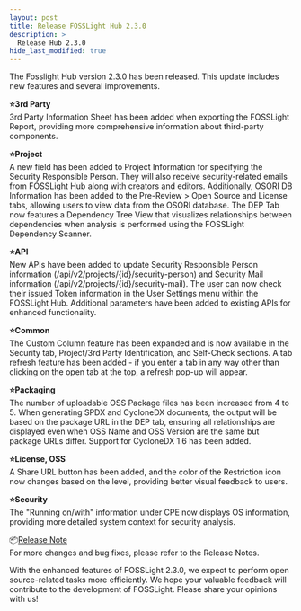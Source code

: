 ```yaml
---
layout: post
title: Release FOSSLight Hub 2.3.0 
description: >
  Release Hub 2.3.0 
hide_last_modified: true
---
```


The Fosslight Hub version 2.3.0 has been released. This update includes new features and several improvements.


**⭐️3rd Party**  
3rd Party Information Sheet has been added when exporting the FOSSLight Report, providing more comprehensive information about third-party components.

**⭐️Project**  
A new field has been added to Project Information for specifying the Security Responsible Person. They will also receive security-related emails from FOSSLight Hub along with creators and editors. Additionally, OSORI DB Information has been added to the Pre-Review > Open Source and License tabs, allowing users to view data from the OSORI database. The DEP Tab now features a Dependency Tree View that visualizes relationships between dependencies when analysis is performed using the FOSSLight Dependency Scanner.

**⭐️API**  
New APIs have been added to update Security Responsible Person information (/api/v2/projects/{id}/security-person) and Security Mail information (/api/v2/projects/{id}/security-mail). The user can now check their issued Token information in the User Settings menu within the FOSSLight Hub. Additional parameters have been added to existing APIs for enhanced functionality.

**⭐️Common**  
The Custom Column feature has been expanded and is now available in the Security tab, Project/3rd Party Identification, and Self-Check sections. A tab refresh feature has been added - if you enter a tab in any way other than clicking on the open tab at the top, a refresh pop-up will appear.

**⭐️Packaging**  
The number of uploadable OSS Package files has been increased from 4 to 5. When generating SPDX and CycloneDX documents, the output will be based on the package URL in the DEP tab, ensuring all relationships are displayed even when OSS Name and OSS Version are the same but package URLs differ. Support for CycloneDX 1.6 has been added.

**⭐️License, OSS**  
A Share URL button has been added, and the color of the Restriction icon now changes based on the level, providing better visual feedback to users.

**⭐️Security**  
The "Running on/with" information under CPE now displays OS information, providing more detailed system context for security analysis.


📦[Release Note](https://github.com/fosslight/fosslight/blob/develop/RELEASE_NOTES.md#230-2025-07-09)  
For more changes and bug fixes, please refer to the Release Notes.

With the enhanced features of FOSSLight 2.3.0, we expect to perform open source-related tasks more efficiently. We hope your valuable feedback will contribute to the development of FOSSLight. Please share your opinions with us!
